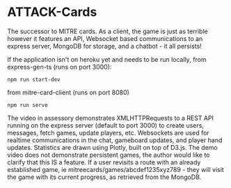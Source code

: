 # ATTACK-Cards
The successor to MITRE cards. As a client, the game is just as terrible however it features an API, Websocket based communications to an express server, MongoDB for storage, and a chatbot - it all persists!

If the application isn't on heroku yet and needs to be run locally, from express-gen-ts (runs on port 3000): 
```
npm run start-dev
```
from mitre-card-client (runs on port 8080)
```
npm run serve
```
The video in assessory demonstrates XMLHTTPRequests to a REST API running on the express server (default to port 3000) to create users, messages, fetch games, update players, etc.  Websockets are used for realtime communications in the chat, gameboard updates, and player hand updates. Statistics are drawn using Plotly, built on top of D3.js. The demo video does not demonstrate persistent games, the author would like to clarify that this IS a feature. If a user revisits a route with an already established game, ie mitreecards/games/abcdef1235xyz789 - they will visit the game with its current progress, as retrieved from the MongoDB.
